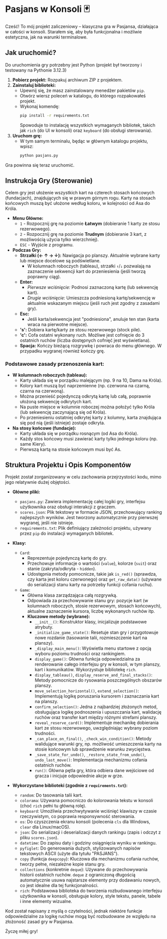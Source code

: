 # Pasjans w Konsoli 🃏

Cześć! To mój projekt zaliczeniowy – klasyczna gra w Pasjansa, działająca w całości w konsoli. Starałem się, aby była funkcjonalna i możliwie estetyczna, jak na warunki terminalowe.

## Jak uruchomić?

Do uruchomienia gry potrzebny jest Python (projekt był tworzony i testowany na Pythonie 3.12.3)

1.  **Pobierz projekt:** Rozpakuj archiwum ZIP z projektem.
2.  **Zainstaluj biblioteki:**
    *   Upewnij się, że masz zainstalowany menedżer pakietów `pip`.
    *   Otwórz wiersz poleceń w katalogu, do którego rozpakowałeś projekt.
    *   Wykonaj komendę:
        ```bash
        pip install -r requirements.txt
        ```
        Spowoduje to instalację wszystkich wymaganych bibliotek, takich jak `rich` (do UI w konsoli) oraz `keyboard` (do obsługi sterowania).
3.  **Uruchom grę:**
    *   W tym samym terminalu, będąc w głównym katalogu projektu, wpisz:
        ```bash
        python pasjans.py
        ```

Gra powinna się teraz uruchomić.

## Instrukcja Gry (Sterowanie)

Celem gry jest ułożenie wszystkich kart na czterech stosach końcowych (fundacjach), znajdujących się w prawym górnym rogu. Karty na stosach końcowych muszą być ułożone według koloru, w kolejności od Asa do Króla.

*   **Menu Główne:**
    *   `1` - Rozpocznij grę na poziomie **Łatwym** (dobieranie 1 karty ze stosu rezerwowego).
    *   `2` - Rozpocznij grę na poziomie **Trudnym** (dobieranie 3 kart, z możliwością użycia tylko wierzchniej).
    *   `ESC` - Wyjście z programu.
*   **Podczas Gry:**
    *   **Strzałki (← ↑ → ↓):** Nawigacja po planszy. Aktualnie wybrane karty lub miejsce docelowe są podświetlane.
        *   W kolumnach roboczych (tableau), strzałki `↑`/`↓` pozwalają na zaznaczenie sekwencji kart do przeniesienia (jeśli tworzą poprawny ciąg).
    *   **Enter:**
        *   *Pierwsze wciśnięcie:* Podnosi zaznaczoną kartę (lub sekwencję kart).
        *   *Drugie wciśnięcie:* Umieszcza podniesioną kartę/sekwencję w aktualnie wskazanym miejscu (jeśli ruch jest zgodny z zasadami gry).
    *   **Esc:**
        *   Jeśli karta/sekwencja jest "podniesiona", anuluje ten stan (karta wraca na pierwotne miejsce).
    *   **'s':** Dobiera kartę/karty ze stosu rezerwowego (stock pile).
    *   **'c':** Cofa ostatni wykonany ruch. Możliwe jest cofnięcie do 3 ostatnich ruchów (liczba dostępnych cofnięć jest wyświetlana).
    *   **Spacja:** Kończy bieżącą rozgrywkę i powraca do menu głównego. W przypadku wygranej również kończy grę.

### Podstawowe zasady przenoszenia kart:

*   **W kolumnach roboczych (tableau):**
    *   Karty układa się w porządku malejącym (np. 9 na 10, Dama na Króla).
    *   Kolory kart muszą być naprzemienne (np. czerwona na czarną, czarna na czerwoną).
    *   Można przenieść pojedynczą odkrytą kartę lub całą, poprawnie ułożoną sekwencję odkrytych kart.
    *   Na puste miejsce w kolumnie roboczej można położyć tylko Króla (lub sekwencję zaczynającą się od Króla).
    *   Po przeniesieniu ostatniej odkrytej karty z kolumny, karta znajdująca się pod nią (jeśli istnieje) zostaje odkryta.
*   **Na stosy końcowe (fundacje):**
    *   Karty układa się w porządku rosnącym (od Asa do Króla).
    *   Każdy stos końcowy musi zawierać karty tylko jednego koloru (np. same Kiery).
    *   Pierwszą kartą na stosie końcowym musi być As.

## Struktura Projektu i Opis Komponentów

Projekt został zorganizowany w celu zachowania przejrzystości kodu, mimo jego relatywnie dużej objętości.

*   **Główne pliki:**
    *   `pasjans.py`: Zawiera implementację całej logiki gry, interfejsu użytkownika oraz obsługi interakcji z graczem.
    *   `scores.json`: Plik tekstowy w formacie JSON, przechowujący ranking najlepszych wyników. Jest tworzony automatycznie przy pierwszej wygranej, jeśli nie istnieje.
    *   `requirements.txt`: Plik definiujący zależności projektu, używany przez `pip` do instalacji wymaganych bibliotek.

*   **Klasy:**
    *   `Card`:
        *   Reprezentuje pojedynczą kartę do gry.
        *   Przechowuje informacje o wartości (`value`), kolorze (`suit`) oraz stanie (zakryta/odkryta - `hidden`).
        *   Udostępnia metody pomocnicze, takie jak `is_red()` (sprawdza, czy karta jest koloru czerwonego) oraz `get_raw_data()` (używane do serializacji stanu karty na potrzeby funkcji cofania ruchu).
    *   `Game`:
        *   Główna klasa zarządzająca całą rozgrywką.
        *   Odpowiada za przechowywanie stanu gry: pozycje kart (w kolumnach roboczych, stosie rezerwowym, stosach końcowych), aktualne zaznaczenie kursora, liczbę wykonanych ruchów itp.
        *   **Kluczowe metody (wybrane):**
            *   `__init__()`: Konstruktor klasy, inicjalizuje podstawowe atrybuty.
            *   `_initialize_game_state()`: Resetuje stan gry i przygotowuje nowe rozdanie (tasowanie talii, rozmieszczenie kart na planszy).
            *   `_display_main_menu()`: Wyświetla menu startowe z opcją wyboru poziomu trudności oraz rankingiem.
            *   `display_game()`: Główna funkcja odpowiedzialna za renderowanie całego interfejsu gry w konsoli, w tym planszy, kart i komunikatów. Wykorzystuje bibliotekę `rich`.
            *   `display_tableau()`, `display_reserve_and_final_stacks()`: Metody pomocnicze do rysowania poszczególnych obszarów planszy.
            *   `move_selection_horizontal()`, `extend_selection()`: Implementują logikę poruszania kursorem i zaznaczania kart na planszy.
            *   `confirm_selection()`: Jedna z najbardziej złożonych metod, obsługująca logikę podnoszenia i upuszczania kart, walidację ruchów oraz transfer kart między różnymi strefami planszy.
            *   `reveal_reserve_card()`: Implementuje mechanikę dobierania kart ze stosu rezerwowego, uwzględniając wybrany poziom trudności.
            *   `_can_place_on_final()`, `_check_win_condition()`: Metody walidujące warunki gry, np. możliwość umieszczenia karty na stosie końcowym lub sprawdzenie warunku zwycięstwa.
            *   `_save_state_for_undo()`, `_restore_state_from_undo()`, `undo_last_move()`: Implementacja mechanizmu cofania ostatnich ruchów.
            *   `run()`: Główna pętla gry, która odbiera dane wejściowe od gracza i inicjuje odpowiednie akcje w grze.

*   **Wykorzystane biblioteki (zgodnie z `requirements.txt`):**
    *   `random`: Do tasowania talii kart.
    *   `colorama`: Używana pomocniczo do kolorowania tekstu w konsoli (choć `rich` pełni tu główną rolę).
    *   `keyboard`: Umożliwia przechwytywanie wciśnięć klawiszy w czasie rzeczywistym, co poprawia responsywność sterowania.
    *   `os`: Do czyszczenia ekranu konsoli (polecenia `cls` dla Windows, `clear` dla Linux/macOS).
    *   `json`: Do serializacji i deserializacji danych rankingu (zapis i odczyt z pliku `scores.json`).
    *   `datetime`: Do zapisu daty i godziny osiągnięcia wyniku w rankingu.
    *   `pyfiglet`: Do generowania dużych, stylizowanych napisów tekstowych ASCII (użyte dla tytułu "PASJANS").
    *   `copy` (funkcja `deepcopy`): Kluczowa dla mechanizmu cofania ruchów, tworzy pełne, niezależne kopie stanu gry.
    *   `collections` (konkretnie `deque`): Używane do przechowywania historii ostatnich ruchów. `deque` z ograniczoną długością automatycznie usuwa najstarsze elementy przy dodawaniu nowych, co jest idealne dla tej funkcjonalności.
    *   `rich`: Podstawowa biblioteka do tworzenia rozbudowanego interfejsu użytkownika w konsoli, obsługuje kolory, style tekstu, panele, tabele i inne elementy wizualne.

Kod został napisany z myślą o czytelności, jednak niektóre funkcje odpowiedzialne za logikę ruchów mogą być rozbudowane ze względu na złożoność zasad gry w Pasjansa.

Życzę miłej gry!
